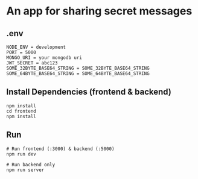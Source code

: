 # An app for sharing secret messages

## .env

```
NODE_ENV = development
PORT = 5000
MONGO_URI = your mongodb uri
JWT_SECRET = abc123
SOME_32BYTE_BASE64_STRING = SOME_32BYTE_BASE64_STRING
SOME_64BYTE_BASE64_STRING = SOME_64BYTE_BASE64_STRING
```

## Install Dependencies (frontend & backend)

```
npm install
cd frontend
npm install
```

## Run

```
# Run frontend (:3000) & backend (:5000)
npm run dev

# Run backend only
npm run server
```
